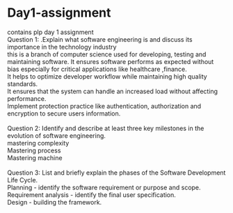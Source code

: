 # Day1-assignment
contains plp day 1 assignment <br>
Question 1: .Explain what software engineering is and discuss its importance in the technology industry <br>
this is a branch of computer science used for developing, testing and maintaining software. It ensures software performs as expected without bias especially for critical applications like healthcare ,finance. <br>
It helps to optimize developer workflow while maintaining high quality standards. <br>
It ensures that the system can handle an increased load without affecting performance.<br>
Implement protection practice like authentication, authorization and encryption to secure users information.<br>
<br>
Question 2:  Identify and describe at least three key milestones in the evolution of software engineering.<br>
mastering complexity<br>
Mastering process<br>
Mastering machine<br>
<br>
Question 3: List and briefly explain the phases of the Software Development Life Cycle.<br>
Planning - identify the software requirement or purpose and scope.<br>
Requirement analysis - identify the final user specification. <br>
Design - building the framework. <br>

